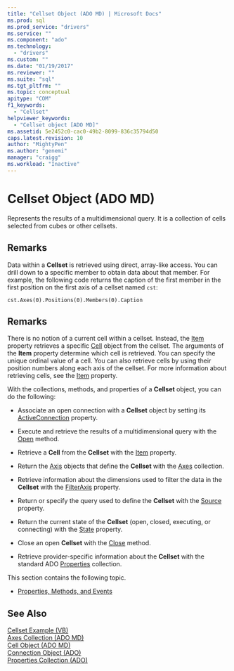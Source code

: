 ```yaml
---
title: "Cellset Object (ADO MD) | Microsoft Docs"
ms.prod: sql
ms.prod_service: "drivers"
ms.service: ""
ms.component: "ado"
ms.technology:
  - "drivers"
ms.custom: ""
ms.date: "01/19/2017"
ms.reviewer: ""
ms.suite: "sql"
ms.tgt_pltfrm: ""
ms.topic: conceptual
apitype: "COM"
f1_keywords: 
  - "Cellset"
helpviewer_keywords: 
  - "Cellset object [ADO MD]"
ms.assetid: 5e2452c0-cac0-49b2-8099-836c35794d50
caps.latest.revision: 10
author: "MightyPen"
ms.author: "genemi"
manager: "craigg"
ms.workload: "Inactive"
---
```

# Cellset Object (ADO MD)
Represents the results of a multidimensional query. It is a collection of cells selected from cubes or other cellsets.  
  
## Remarks  
 Data within a **Cellset** is retrieved using direct, array-like access. You can drill down to a specific member to obtain data about that member. For example, the following code returns the caption of the first member in the first position on the first axis of a cellset named `cst`:  
  
```  
cst.Axes(0).Positions(0).Members(0).Caption  
```  
  
## Remarks  
 There is no notion of a current cell within a cellset. Instead, the [Item](../../../ado/reference/ado-md-api/item-property-ado-md-cellset.md) property retrieves a specific [Cell](../../../ado/reference/ado-md-api/cell-object-ado-md.md) object from the cellset. The arguments of the **Item** property determine which cell is retrieved. You can specify the unique ordinal value of a cell. You can also retrieve cells by using their position numbers along each axis of the cellset. For more information about retrieving cells, see the [Item](../../../ado/reference/ado-md-api/item-property-ado-md-cellset.md) property.  
  
 With the collections, methods, and properties of a **Cellset** object, you can do the following:  
  
-   Associate an open connection with a **Cellset** object by setting its [ActiveConnection](../../../ado/reference/ado-md-api/activeconnection-property-ado-md.md) property.  
  
-   Execute and retrieve the results of a multidimensional query with the [Open](../../../ado/reference/ado-md-api/open-method-ado-md.md) method.  
  
-   Retrieve a **Cell** from the **Cellset** with the [Item](../../../ado/reference/ado-md-api/item-property-ado-md-cellset.md) property.  
  
-   Return the [Axis](../../../ado/reference/ado-md-api/axis-object-ado-md.md) objects that define the **Cellset** with the [Axes](../../../ado/reference/ado-md-api/axes-collection-ado-md.md) collection.  
  
-   Retrieve information about the dimensions used to filter the data in the **Cellset** with the [FilterAxis](../../../ado/reference/ado-md-api/filteraxis-property-ado-md.md) property.  
  
-   Return or specify the query used to define the **Cellset** with the [Source](../../../ado/reference/ado-md-api/source-property-ado-md.md) property.  
  
-   Return the current state of the **Cellset** (open, closed, executing, or connecting) with the [State](../../../ado/reference/ado-md-api/state-property-ado-md.md) property.  
  
-   Close an open **Cellset** with the [Close](../../../ado/reference/ado-md-api/close-method-ado-md.md) method.  
  
-   Retrieve provider-specific information about the **Cellset** with the standard ADO [Properties](../../../ado/reference/ado-api/properties-collection-ado.md) collection.  
  
 This section contains the following topic.  
  
-   [Properties, Methods, and Events](../../../ado/reference/ado-md-api/cellset-object-properties-methods-and-events.md)  
  
## See Also  
 [Cellset Example (VB)](../../../ado/reference/ado-md-api/cellset-example-vb.md)   
 [Axes Collection (ADO MD)](../../../ado/reference/ado-md-api/axes-collection-ado-md.md)   
 [Cell Object (ADO MD)](../../../ado/reference/ado-md-api/cell-object-ado-md.md)   
 [Connection Object (ADO)](../../../ado/reference/ado-api/connection-object-ado.md)   
 [Properties Collection (ADO)](../../../ado/reference/ado-api/properties-collection-ado.md)
